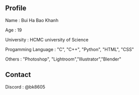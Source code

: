 <!DOCTYPE html>
<html lang ="en">
    <head>
        <meta charset="UTF-8">
        <meta http-equiv="X-UA-Compatible" content="IE=edge">
        <meta name ="viewport" content="width=device-width, initial-scale=1.0">
    </head>
    <body>
        <h2>Profile</h2>
        <p>Name : Bui Ha Bao Khanh</p>
        <p>Age : 19</p>
        <p>University : HCMC university of Science</p>
        <p>Progamming Language : "C", "C++", "Python", "HTML", "CSS"</p>
        <p>Others : "Photoshop", "Lightroom","Illustrator","Blender"</p>
        <h2>Contact</h2>
        <p>Discord : @bk8605</p>
    </body>    
</html>    

